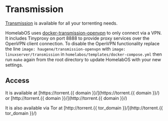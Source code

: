 # Transmission

[Transmission](https://transmissionbt.com/) is available for all your torrenting needs.

HomelabOS uses [docker-transmission-openvpn](https://github.com/haugene/docker-transmission-openvpn) to only connect via a VPN. It includes Tinyproxy on port 8888 to provide proxy services over the OpenVPN client connection. To disable the OpenVPN functionality replace the line `image: haugene/transmission-openvpn` with `image: linuxserver/transmission` in `homelabos/templates/docker-compose.yml` then run `make` again from the root directory to update HomelabOS with your new settings. 

## Access

It is available at [https://torrent.{{ domain }}/](https://torrent.{{ domain }}/) or [http://torrent.{{ domain }}/](http://torrent.{{ domain }}/)

It is also available via Tor at [http://torrent.{{ tor_domain }}/](http://torrent.{{ tor_domain }}/)